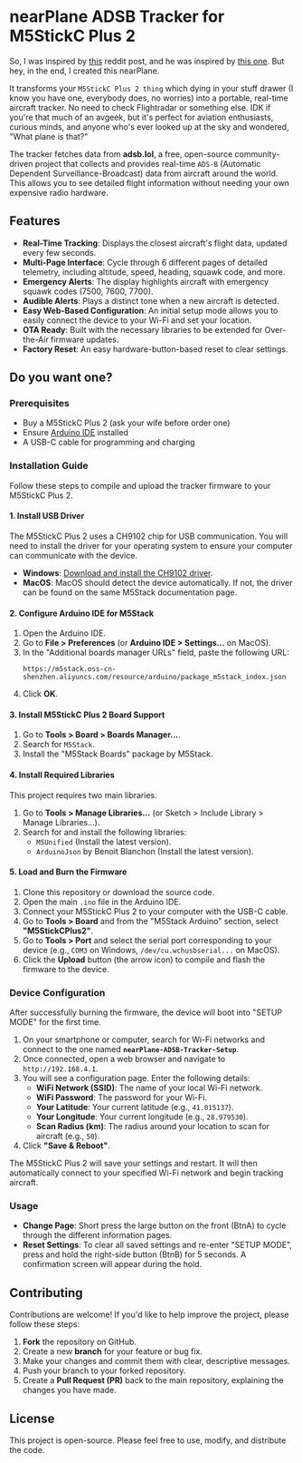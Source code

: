 # nearPlane ADSB Tracker for M5StickC Plus 2

So, I was inspired by [this](https://www.reddit.com/r/ADSB/comments/1nbsb3c/inspired_by_ufil1983s_nearest_aircraft_display_i/) reddit post, and he was inspired by [this one](https://www.reddit.com/r/ADSB/comments/1nb56ld/nearest_aircraft_display/). But hey, in the end, I created this nearPlane.

It transforms your `M5StickC Plus 2 thing` which dying in your stuff drawer (I know you have one, everybody does, no worries) into a portable, real-time aircraft tracker. No need to check Flightradar or something else. IDK if you're that much of an avgeek, but it's perfect for aviation enthusiasts, curious minds, and anyone who's ever looked up at the sky and wondered, "What plane is that?"

The tracker fetches data from **adsb.lol**, a free, open-source community-driven project that collects and provides real-time `ADS-B` (Automatic Dependent Surveillance-Broadcast) data from aircraft around the world. This allows you to see detailed flight information without needing your own expensive radio hardware.


## Features

*   **Real-Time Tracking**: Displays the closest aircraft's flight data, updated every few seconds.
*   **Multi-Page Interface**: Cycle through 6 different pages of detailed telemetry, including altitude, speed, heading, squawk code, and more.
*   **Emergency Alerts**: The display highlights aircraft with emergency squawk codes (7500, 7600, 7700).
*   **Audible Alerts**: Plays a distinct tone when a new aircraft is detected.
*   **Easy Web-Based Configuration**: An initial setup mode allows you to easily connect the device to your Wi-Fi and set your location.
*   **OTA Ready**: Built with the necessary libraries to be extended for Over-the-Air firmware updates.
*   **Factory Reset**: An easy hardware-button-based reset to clear settings.


## Do you want one? 

### Prerequisites

*   Buy a M5StickC Plus 2 (ask your wife before order one)
*   Ensure [Arduino IDE](https://www.arduino.cc/en/software) installed
*   A USB-C cable for programming and charging

### Installation Guide

Follow these steps to compile and upload the tracker firmware to your M5StickC Plus 2.

#### 1. Install USB Driver

The M5StickC Plus 2 uses a CH9102 chip for USB communication. You will need to install the driver for your operating system to ensure your computer can communicate with the device.

*   **Windows**: [Download and install the CH9102 driver](https://docs.m5stack.com/en/core/M5StickC%20PLUS2).
*   **MacOS**: MacOS should detect the device automatically. If not, the driver can be found on the same M5Stack documentation page.

#### 2. Configure Arduino IDE for M5Stack

1.  Open the Arduino IDE.
2.  Go to **File > Preferences** (or **Arduino IDE > Settings...** on MacOS).
3.  In the "Additional boards manager URLs" field, paste the following URL:
    ```
    https://m5stack.oss-cn-shenzhen.aliyuncs.com/resource/arduino/package_m5stack_index.json
    ```
4.  Click **OK**.

#### 3. Install M5StickC Plus 2 Board Support

1.  Go to **Tools > Board > Boards Manager...**.
2.  Search for `M5Stack`.
3.  Install the "M5Stack Boards" package by M5Stack.

#### 4. Install Required Libraries

This project requires two main libraries.

1.  Go to **Tools > Manage Libraries...** (or Sketch > Include Library > Manage Libraries...).
2.  Search for and install the following libraries:
    *   `M5Unified` (Install the latest version).
    *   `ArduinoJson` by Benoit Blanchon (Install the latest version).

#### 5. Load and Burn the Firmware

1.  Clone this repository or download the source code.
2.  Open the main `.ino` file in the Arduino IDE.
3.  Connect your M5StickC Plus 2 to your computer with the USB-C cable.
4.  Go to **Tools > Board** and from the "M5Stack Arduino" section, select **"M5StickCPlus2"**.
5.  Go to **Tools > Port** and select the serial port corresponding to your device (e.g., `COM3` on Windows, `/dev/cu.wchusbserial...` on MacOS).
6.  Click the **Upload** button (the arrow icon) to compile and flash the firmware to the device.

### Device Configuration

After successfully burning the firmware, the device will boot into "SETUP MODE" for the first time.

1.  On your smartphone or computer, search for Wi-Fi networks and connect to the one named **`nearPlane-ADSB-Tracker-Setup`**.
2.  Once connected, open a web browser and navigate to `http://192.168.4.1`.
3.  You will see a configuration page. Enter the following details:
    *   **WiFi Network (SSID)**: The name of your local Wi-Fi network.
    *   **WiFi Password**: The password for your Wi-Fi.
    *   **Your Latitude**: Your current latitude (e.g., `41.015137`).
    *   **Your Longitude**: Your current longitude (e.g., `28.979530`).
    *   **Scan Radius (km)**: The radius around your location to scan for aircraft (e.g., `50`).
4.  Click **"Save & Reboot"**.

The M5StickC Plus 2 will save your settings and restart. It will then automatically connect to your specified Wi-Fi network and begin tracking aircraft.

### Usage

*   **Change Page**: Short press the large button on the front (BtnA) to cycle through the different information pages.
*   **Reset Settings**: To clear all saved settings and re-enter "SETUP MODE", press and hold the right-side button (BtnB) for 5 seconds. A confirmation screen will appear during the hold.

## Contributing

Contributions are welcome! If you'd like to help improve the project, please follow these steps:

1.  **Fork** the repository on GitHub.
2.  Create a new **branch** for your feature or bug fix.
3.  Make your changes and commit them with clear, descriptive messages.
4.  Push your branch to your forked repository.
5.  Create a **Pull Request (PR)** back to the main repository, explaining the changes you have made.

## License

This project is open-source. Please feel free to use, modify, and distribute the code.